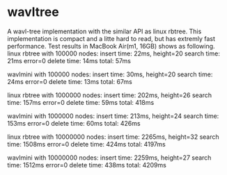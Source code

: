 # wavltree
A wavl-tree implementation with the similar API as linux rbtree.
This implementation is compact and a litte hard to read, but has extremly fast performance.
Test results in MacBook Air(m1, 16GB) shows as following.
linux rbtree with 100000 nodes:
insert time: 22ms, height=20
search time: 21ms error=0
delete time: 14ms
total: 57ms

wavlmini with 100000 nodes:
insert time: 30ms, height=20
search time: 24ms error=0
delete time: 13ms
total: 67ms

linux rbtree with 1000000 nodes:
insert time: 202ms, height=26
search time: 157ms error=0
delete time: 59ms
total: 418ms

wavlmini with 1000000 nodes:
insert time: 213ms, height=24
search time: 153ms error=0
delete time: 60ms
total: 426ms

linux rbtree with 10000000 nodes:
insert time: 2265ms, height=32
search time: 1508ms error=0
delete time: 424ms
total: 4197ms

wavlmini with 10000000 nodes:
insert time: 2259ms, height=27
search time: 1512ms error=0
delete time: 438ms
total: 4209ms
